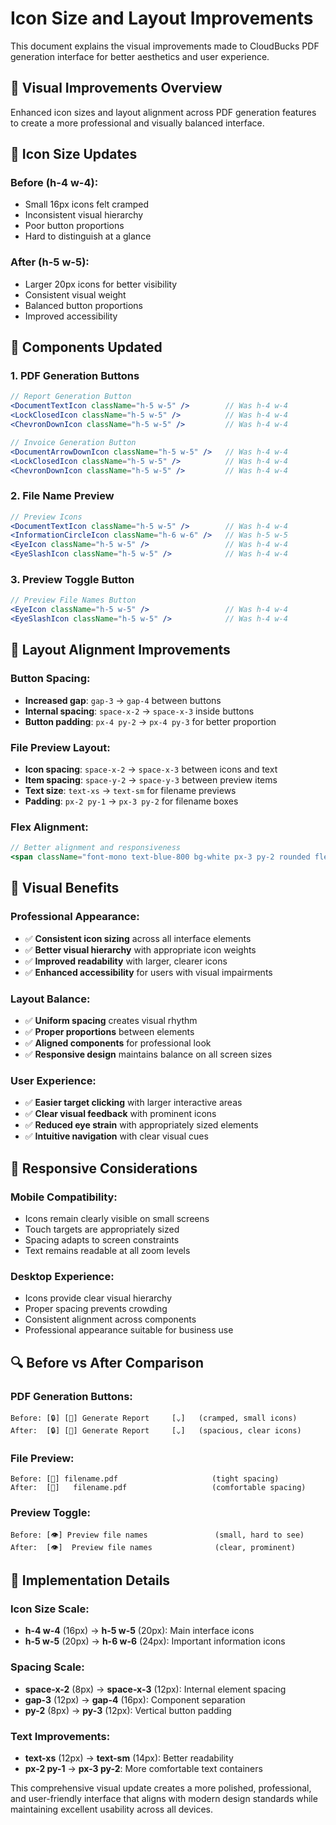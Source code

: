 # Icon Size and Layout Improvements

This document explains the visual improvements made to CloudBucks PDF generation interface for better aesthetics and user experience.

## 🎨 **Visual Improvements Overview**

Enhanced icon sizes and layout alignment across PDF generation features to create a more professional and visually balanced interface.

## 📏 **Icon Size Updates**

### **Before (h-4 w-4):**
- Small 16px icons felt cramped
- Inconsistent visual hierarchy
- Poor button proportions
- Hard to distinguish at a glance

### **After (h-5 w-5):**
- Larger 20px icons for better visibility
- Consistent visual weight
- Balanced button proportions
- Improved accessibility

## 🔧 **Components Updated**

### **1. PDF Generation Buttons**
```jsx
// Report Generation Button
<DocumentTextIcon className="h-5 w-5" />        // Was h-4 w-4
<LockClosedIcon className="h-5 w-5" />          // Was h-4 w-4
<ChevronDownIcon className="h-5 w-5" />         // Was h-4 w-4

// Invoice Generation Button  
<DocumentArrowDownIcon className="h-5 w-5" />   // Was h-4 w-4
<LockClosedIcon className="h-5 w-5" />          // Was h-4 w-4
<ChevronDownIcon className="h-5 w-5" />         // Was h-4 w-4
```

### **2. File Name Preview**
```jsx
// Preview Icons
<DocumentTextIcon className="h-5 w-5" />        // Was h-4 w-4
<InformationCircleIcon className="h-6 w-6" />   // Was h-5 w-5
<EyeIcon className="h-5 w-5" />                 // Was h-4 w-4
<EyeSlashIcon className="h-5 w-5" />            // Was h-4 w-4
```

### **3. Preview Toggle Button**
```jsx
// Preview File Names Button
<EyeIcon className="h-5 w-5" />                 // Was h-4 w-4
<EyeSlashIcon className="h-5 w-5" />            // Was h-4 w-4
```

## 📐 **Layout Alignment Improvements**

### **Button Spacing:**
- **Increased gap**: `gap-3` → `gap-4` between buttons
- **Internal spacing**: `space-x-2` → `space-x-3` inside buttons
- **Button padding**: `px-4 py-2` → `px-4 py-3` for better proportion

### **File Preview Layout:**
- **Icon spacing**: `space-x-2` → `space-x-3` between icons and text
- **Item spacing**: `space-y-2` → `space-y-3` between preview items
- **Text size**: `text-xs` → `text-sm` for filename previews
- **Padding**: `px-2 py-1` → `px-3 py-2` for filename boxes

### **Flex Alignment:**
```jsx
// Better alignment and responsiveness
<span className="font-mono text-blue-800 bg-white px-3 py-2 rounded flex-1 text-sm">
```

## 🎯 **Visual Benefits**

### **Professional Appearance:**
- ✅ **Consistent icon sizing** across all interface elements
- ✅ **Better visual hierarchy** with appropriate icon weights
- ✅ **Improved readability** with larger, clearer icons
- ✅ **Enhanced accessibility** for users with visual impairments

### **Layout Balance:**
- ✅ **Uniform spacing** creates visual rhythm
- ✅ **Proper proportions** between elements
- ✅ **Aligned components** for professional look
- ✅ **Responsive design** maintains balance on all screen sizes

### **User Experience:**
- ✅ **Easier target clicking** with larger interactive areas
- ✅ **Clear visual feedback** with prominent icons
- ✅ **Reduced eye strain** with appropriately sized elements
- ✅ **Intuitive navigation** with clear visual cues

## 📱 **Responsive Considerations**

### **Mobile Compatibility:**
- Icons remain clearly visible on small screens
- Touch targets are appropriately sized
- Spacing adapts to screen constraints
- Text remains readable at all zoom levels

### **Desktop Experience:**
- Icons provide clear visual hierarchy
- Proper spacing prevents crowding
- Consistent alignment across components
- Professional appearance suitable for business use

## 🔍 **Before vs After Comparison**

### **PDF Generation Buttons:**
```
Before: [🔒] [📄] Generate Report     [⌄]   (cramped, small icons)
After:  [🔒] [📄] Generate Report     [⌄]   (spacious, clear icons)
```

### **File Preview:**
```
Before: [📄] filename.pdf                     (tight spacing)
After:  [📄]   filename.pdf                   (comfortable spacing)
```

### **Preview Toggle:**
```
Before: [👁] Preview file names               (small, hard to see)
After:  [👁]  Preview file names              (clear, prominent)
```

## 🚀 **Implementation Details**

### **Icon Size Scale:**
- **h-4 w-4** (16px) → **h-5 w-5** (20px): Main interface icons
- **h-5 w-5** (20px) → **h-6 w-6** (24px): Important information icons

### **Spacing Scale:**
- **space-x-2** (8px) → **space-x-3** (12px): Internal element spacing
- **gap-3** (12px) → **gap-4** (16px): Component separation
- **py-2** (8px) → **py-3** (12px): Vertical button padding

### **Text Improvements:**
- **text-xs** (12px) → **text-sm** (14px): Better readability
- **px-2 py-1** → **px-3 py-2**: More comfortable text containers

This comprehensive visual update creates a more polished, professional, and user-friendly interface that aligns with modern design standards while maintaining excellent usability across all devices. 